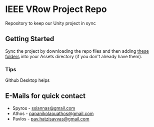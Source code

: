 # IEEE VRow Project Repo
Repository to keep our Unity project in sync

## Getting Started

Sync the project by downloading the repo files and then adding [these folders](https://drive.google.com/open?id=1ueX5vmJd8XLqhpkRlxhojN_39_ZXEQaF) into your Assets directory (if you don't already have them).

### Tips

Github Desktop helps

## E-Mails for quick contact

* Spyros - ssiannas@gmail.com
* Athos - papanikolaouathos@gmail.com
* Pavlos - pav.hatzisavvas@gmail.com
